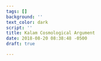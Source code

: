 ```yaml
---
tags: []
background: ''
text_color: dark
script: ''
title: Kalam Cosmological Argument
date: 2018-08-20 08:38:48 -0500
draft: true

---
```



